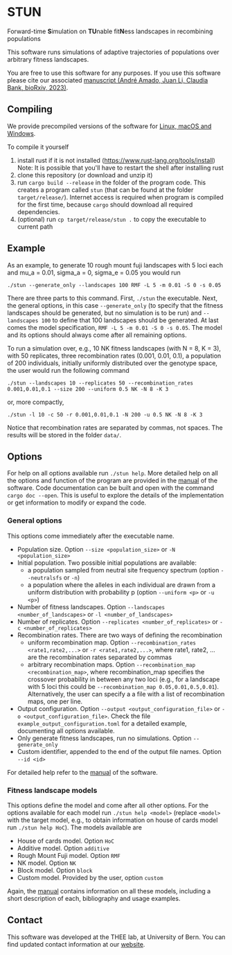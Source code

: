 # STUN
Forward-time **S**imulation on **TU**nable fit**N**ess landscapes in recombining
populations

This software runs simulations of adaptive trajectories of populations over
arbitrary fitness landscapes.

You are free to use this software for any purposes. If you use this software
please cite our associated
[manuscript (André Amado, Juan Li, Claudia Bank, bioRxiv, 2023)](https://doi.org/10.1101/2023.02.15.528681).

## Compiling
We provide precompiled versions of the software for [Linux, macOS and
Windows](https://bit.ly/stun_manual_binaries).

To compile it yourself
1. install rust if it is not installed (https://www.rust-lang.org/tools/install)
   Note: It is possible that you'll have to restart the shell after installing
   rust
2. clone this repository (or download and unzip it)
3. run `cargo build --release` in the folder of the program code. This creates
   a program called `stun` (that can be found at the folder `target/release/`).
   Internet access is required when program is compiled for the first time,
   because `cargo` should download all required dependencies.
4. (optional) run `cp target/release/stun .` to copy the executable to current
   path

## Example
As an example, to generate 10 rough mount fuji landscapes with 5 loci each and
mu_a = 0.01, sigma_a = 0, sigma_e = 0.05 you would run
```
./stun --generate_only --landscapes 100 RMF -L 5 -m 0.01 -S 0 -s 0.05
```
There are three parts to this command. First, `./stun` the executable. Next, the
general options, in this case `--generate_only` (to specify that the fitness
landscapes should be generated, but no simulation is to be run) and
`--landscapes 100` to define that 100 landscapes should be generated. At last
comes the model specification, `RMF -L 5 -m 0.01 -S 0 -s 0.05`. The model and
its options should always come after all remaining options.

To run a simulation over, e.g., 10 NK fitness landscapes (with N = 8, K = 3),
with 50 replicates, three recombination rates (0.001, 0.01, 0.1), a population
of 200 individuals, initially uniformly distributed over the genotype space, the
user would run the following command
```
./stun --landscapes 10 --replicates 50 --recombination_rates 0.001,0.01,0.1 --size 200 --uniform 0.5 NK -N 8 -K 3
```
or, more compactly,
```
./stun -l 10 -c 50 -r 0.001,0.01,0.1 -N 200 -u 0.5 NK -N 8 -K 3
```
Notice that recombination rates are separated by commas, not spaces. The results
will be stored in the folder `data/`.

## Options
For help on all options available run `./stun help`. More detailed help on all
the options and function of the program are provided in the
[manual](https://bit.ly/stun_manual_binaries)
of the software. Code documentation can be built and open with the command
`cargo doc --open`. This is useful to explore the details of the implementation
or get information to modify or expand the code.

### General options
This options come immediately after the executable name.
* Population size. Option `--size <population_size>` or `-N <population_size>`
* Initial population. Two possible initial populations are available:
  - a population sampled from neutral site frequency spectrum (option
    `--neutralsfs` or `-n`)
  - a population where the alleles in each individual are drawn from a uniform
    distribution with probability p (option `--uniform <p>` or `-u <p>`)
* Number of fitness landscapes. Option `--landscapes <number_of_landscapes>` or
  `-l <number_of_landscapes>`
* Number of replicates. Option `--replicates <number_of_replicates>` or
  `-c <number_of_replicates>`
* Recombination rates. There are two ways of defining the recombination
  - uniform recombination map. Option `--recombination_rates <rate1,rate2,...>`
  or `-r <rate1,rate2,...>`, where rate1, rate2, ... are the recombination rates
  separated by commas
  - arbitrary recombination maps. Option
  `--recombination_map <recombination_map>`, where recombination_map specifies
  the crossover probability in between any two loci (e.g., for a landscape with
  5 loci this could be `--recombination_map 0.05,0.01,0.5,0.01`). Alternatively,
  the user can specify a a file with a list of recombination maps, one per line.
* Output configuration. Option `--output <output_configuration_file>` or
  `-o <output_configuration_file>`. Check the file
  `example_output_configuration.toml` for a detailed example, documenting all
  options available.
* Only generate fitness landscapes, run no simulations. Option `--generate_only`
* Custom identifier, appended to the end of the output file names. Option
  `--id <id>`

For detailed help refer to the [manual](https://bit.ly/stun_manual_binaries)
of the software.

### Fitness landscape models
This options define the model and come after all other options. For the
options available for each model run `./stun help <model>` (replace `<model>`
with the target model, e.g., to obtain information on house of cards model run
`./stun help HoC`). The models available are
* House of cards model. Option `HoC`
* Additive model. Option `additive`
* Rough Mount Fuji model. Option `RMF`
* NK model. Option `NK`
* Block model. Option `block`
* Custom model. Provided by the user, option `custom`

Again, the [manual](https://bit.ly/stun_manual_binaries)
contains information on all these models, including a short description of each,
bibliography and usage examples.

## Contact
This software was developed at the THEE lab, at University of Bern. You can find
updated contact information at our [website](https://banklab.github.io/people/).
